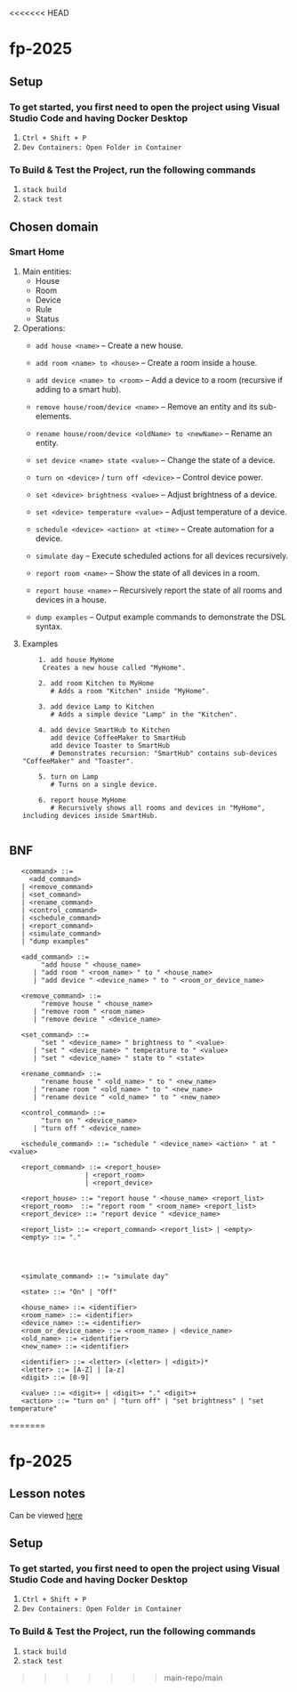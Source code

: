 <<<<<<< HEAD
# fp-2025

## Setup

### To get started, you first need to open the project using Visual Studio Code and having Docker Desktop
1. `Ctrl + Shift + P`
2. `Dev Containers: Open Folder in Container`

### To Build & Test the Project, run the following commands
1. `stack build`
2. `stack test`

## Chosen domain
### Smart Home
1. Main entities:
    - House
    - Room
    - Device
    - Rule
    - Status
2. Operations:
    - `add house <name>` – Create a new house.  
    - `add room <name> to <house>` – Create a room inside a house.  
    - `add device <name> to <room>` – Add a device to a room (recursive if adding to a smart hub).  
    - `remove house/room/device <name>` – Remove an entity and its sub-elements.  
    - `rename house/room/device <oldName> to <newName>` – Rename an entity.  
    - `set device <name> state <value>` – Change the state of a device.  

    - `turn on <device>` / `turn off <device>` – Control device power.  
    - `set <device> brightness <value>` – Adjust brightness of a device.  
    - `set <device> temperature <value>` – Adjust temperature of a device.  
    - `schedule <device> <action> at <time>` – Create automation for a device.  
    - `simulate day` – Execute scheduled actions for all devices recursively.  
    - `report room <name>` – Show the state of all devices in a room.  
    - `report house <name>` – Recursively report the state of all rooms and devices in a house.  
    - `dump examples` – Output example commands to demonstrate the DSL syntax.
3. Examples
    ``` 
        1. add house MyHome
         Creates a new house called "MyHome".

        2. add room Kitchen to MyHome
           # Adds a room "Kitchen" inside "MyHome".
        
        3. add device Lamp to Kitchen
           # Adds a simple device "Lamp" in the "Kitchen".
        
        4. add device SmartHub to Kitchen
           add device CoffeeMaker to SmartHub
           add device Toaster to SmartHub
           # Demonstrates recursion: "SmartHub" contains sub-devices "CoffeeMaker" and "Toaster".
        
        5. turn on Lamp
           # Turns on a single device.
        
        6. report house MyHome
           # Recursively shows all rooms and devices in "MyHome", including devices inside SmartHub.
        
    ```
## BNF
```
   <command> ::= 
     <add_command> 
   | <remove_command>
   | <set_command> 
   | <rename_command> 
   | <control_command> 
   | <schedule_command> 
   | <report_command> 
   | <simulate_command> 
   | "dump examples"

   <add_command> ::= 
        "add house " <house_name> 
      | "add room " <room_name> " to " <house_name> 
      | "add device " <device_name> " to " <room_or_device_name>

   <remove_command> ::= 
        "remove house " <house_name> 
      | "remove room " <room_name> 
      | "remove device " <device_name>

   <set_command> ::= 
        "set " <device_name> " brightness to " <value> 
      | "set " <device_name> " temperature to " <value> 
      | "set " <device_name> " state to " <state>

   <rename_command> ::= 
        "rename house " <old_name> " to " <new_name> 
      | "rename room " <old_name> " to " <new_name> 
      | "rename device " <old_name> " to " <new_name>

   <control_command> ::= 
        "turn on " <device_name> 
      | "turn off " <device_name>

   <schedule_command> ::= "schedule " <device_name> <action> " at " <value>

   <report_command> ::= <report_house>
                   | <report_room>
                   | <report_device>

   <report_house> ::= "report house " <house_name> <report_list>
   <report_room>  ::= "report room " <room_name> <report_list>
   <report_device> ::= "report device " <device_name>

   <report_list> ::= <report_command> <report_list> | <empty>
   <empty> ::= "."




   <simulate_command> ::= "simulate day"

   <state> ::= "On" | "Off"

   <house_name> ::= <identifier>
   <room_name> ::= <identifier>
   <device_name> ::= <identifier>
   <room_or_device_name> ::= <room_name> | <device_name>
   <old_name> ::= <identifier>
   <new_name> ::= <identifier> 

   <identifier> ::= <letter> (<letter> | <digit>)*
   <letter> ::= [A-Z] | [a-z]
   <digit> ::= [0-9]

   <value> ::= <digit>+ | <digit>+ "." <digit>+
   <action> ::= "turn on" | "turn off" | "set brightness" | "set temperature"

```
=======
# fp-2025

## Lesson notes

Can be viewed [here](https://htmlpreview.github.io/?https://github.com/vipo/fp-2025/blob/main/index.html)

## Setup

### To get started, you first need to open the project using Visual Studio Code and having Docker Desktop
1. `Ctrl + Shift + P`
2. `Dev Containers: Open Folder in Container`

### To Build & Test the Project, run the following commands
1. `stack build`
2. `stack test`
>>>>>>> main-repo/main
